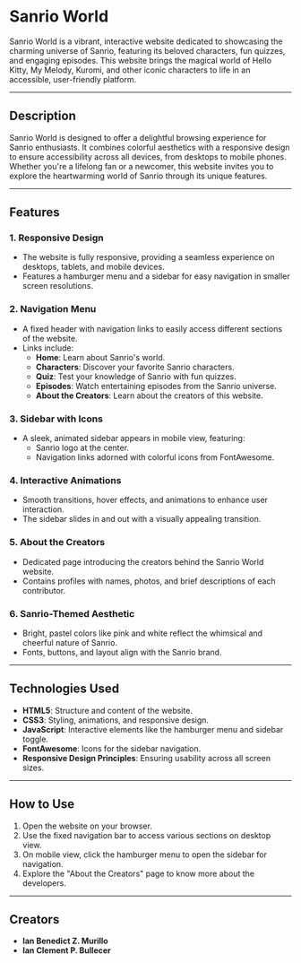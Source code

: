 # **Sanrio World**

Sanrio World is a vibrant, interactive website dedicated to showcasing the charming universe of Sanrio, featuring its beloved characters, fun quizzes, and engaging episodes. This website brings the magical world of Hello Kitty, My Melody, Kuromi, and other iconic characters to life in an accessible, user-friendly platform.

---

## **Description**

Sanrio World is designed to offer a delightful browsing experience for Sanrio enthusiasts. It combines colorful aesthetics with a responsive design to ensure accessibility across all devices, from desktops to mobile phones. Whether you're a lifelong fan or a newcomer, this website invites you to explore the heartwarming world of Sanrio through its unique features.

---

## **Features**

### **1. Responsive Design**
- The website is fully responsive, providing a seamless experience on desktops, tablets, and mobile devices.
- Features a hamburger menu and a sidebar for easy navigation in smaller screen resolutions.

### **2. Navigation Menu**
- A fixed header with navigation links to easily access different sections of the website.
- Links include:
  - **Home**: Learn about Sanrio's world.
  - **Characters**: Discover your favorite Sanrio characters.
  - **Quiz**: Test your knowledge of Sanrio with fun quizzes.
  - **Episodes**: Watch entertaining episodes from the Sanrio universe.
  - **About the Creators**: Learn about the creators of this website.

### **3. Sidebar with Icons**
- A sleek, animated sidebar appears in mobile view, featuring:
  - Sanrio logo at the center.
  - Navigation links adorned with colorful icons from FontAwesome.

### **4. Interactive Animations**
- Smooth transitions, hover effects, and animations to enhance user interaction.
- The sidebar slides in and out with a visually appealing transition.

### **5. About the Creators**
- Dedicated page introducing the creators behind the Sanrio World website.
- Contains profiles with names, photos, and brief descriptions of each contributor.

### **6. Sanrio-Themed Aesthetic**
- Bright, pastel colors like pink and white reflect the whimsical and cheerful nature of Sanrio.
- Fonts, buttons, and layout align with the Sanrio brand.

---

## **Technologies Used**
- **HTML5**: Structure and content of the website.
- **CSS3**: Styling, animations, and responsive design.
- **JavaScript**: Interactive elements like the hamburger menu and sidebar toggle.
- **FontAwesome**: Icons for the sidebar navigation.
- **Responsive Design Principles**: Ensuring usability across all screen sizes.

---

## **How to Use**
1. Open the website on your browser.
2. Use the fixed navigation bar to access various sections on desktop view.
3. On mobile view, click the hamburger menu to open the sidebar for navigation.
4. Explore the "About the Creators" page to know more about the developers.


---

## **Creators**
- **Ian Benedict Z. Murillo**
- **Ian Clement P. Bullecer**


